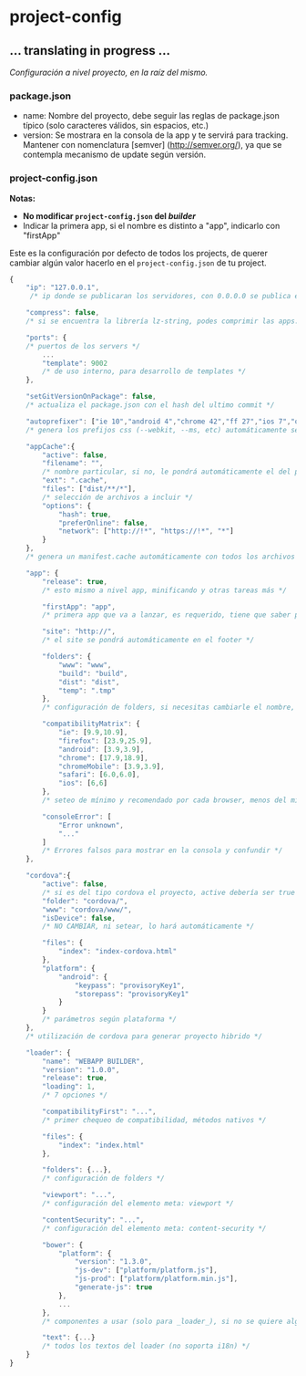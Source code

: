 # project-config

## ... translating in progress ...

_Configuración a nivel proyecto, en la raíz del mismo._


### package.json
* name: Nombre del proyecto, debe seguir las reglas de package.json típico (solo caracteres válidos, sin espacios, etc.)
* version: Se mostrara en la consola de la app y te servirá para tracking. Mantener con nomenclatura [semver] (http://semver.org/), ya que se contempla mecanismo de update según versión.

### project-config.json

**Notas:**
* **No modificar `project-config.json` del _builder_**
* Indicar la primera app, si el nombre es distinto a "app", indicarlo con "firstApp"


Este es la configuración por defecto de todos los projects, de querer cambiar algún valor hacerlo en el `project-config.json` de tu project.

```javascript
{
	"ip": "127.0.0.1",
	 /* ip donde se publicaran los servidores, con 0.0.0.0 se publica en todas y se puede acceder desde la LAN */

	"compress": false,
	/* si se encuentra la librería lz-string, podes comprimir las apps. */

	"ports": {
	/* puertos de los servers */
		...
		"template": 9002
		/* de uso interno, para desarrollo de templates */
	},

	"setGitVersionOnPackage": false,
	/* actualiza el package.json con el hash del ultimo commit */

	"autoprefixer": ["ie 10","android 4","chrome 42","ff 27","ios 7","opera 19","safari 7"],
	/* genera los prefijos css (--webkit, --ms, etc) automáticamente según versiones configuradas aquí. */

	"appCache":{
		"active": false,
		"filename": "",
		/* nombre particular, si no, le pondrá automáticamente el del proyecto */
		"ext": ".cache",
		"files": ["dist/**/*"],
		/* selección de archivos a incluir */
		"options": {
			"hash": true,
			"preferOnline": false,
			"network": ["http://!*", "https://!*", "*"]
		}
	},
	/* genera un manifest.cache automáticamente con todos los archivos del proyecto */

	"app": {
		"release": true,
		/* esto mismo a nivel app, minificando y otras tareas más */

		"firstApp": "app",
		/* primera app que va a lanzar, es requerido, tiene que saber por dónde empieza el flujo */

		"site": "http://",
		/* el site se pondrá automáticamente en el footer */

		"folders": {
			"www": "www",
			"build": "build",
			"dist": "dist",
			"temp": ".tmp"
		},
		/* configuración de folders, si necesitas cambiarle el nombre, directamente desde aquí */

		"compatibilityMatrix": {
			"ie": [9.9,10.9],
			"firefox": [23.9,25.9],
			"android": [3.9,3.9],
			"chrome": [17.9,18.9],
			"chromeMobile": [3.9,3.9],
			"safari": [6.0,6.0],
			"ios": [6,6]
		},
		/* seteo de mínimo y recomendado por cada browser, menos del mínimo da error (panic) y recomienda updatear o usar otro (ver "text"), debería haber correlación con autoprefixer */

		"consoleError": [
			"Error unknown",
			"..."
		]
		/* Errores falsos para mostrar en la consola y confundir */
	},

	"cordova":{
		"active": false,
		/* si es del tipo cordova el proyecto, active debería ser true */
		"folder": "cordova/",
		"www": "cordova/www/",
		"isDevice": false,
		/* NO CAMBIAR, ni setear, lo hará automáticamente */

		"files": {
			"index": "index-cordova.html"
		},
		"platform": {
			"android": {
				"keypass": "provisoryKey1",
				"storepass": "provisoryKey1"
			}
		}
		/* parámetros según plataforma */
	},
	/* utilización de cordova para generar proyecto hibrido */

	"loader": {
		"name": "WEBAPP BUILDER",
		"version": "1.0.0",
		"release": true,
		"loading": 1,
		/* 7 opciones */

		"compatibilityFirst": "...",
		/* primer chequeo de compatibilidad, métodos nativos */

		"files": {
			"index": "index.html"
		},

		"folders": {...},
		/* configuración de folders */

		"viewport": "...",
		/* configuración del elemento meta: viewport */

		"contentSecurity": "...",
		/* configuración del elemento meta: content-security */

		"bower": {
			"platform": {
				"version": "1.3.0",
				"js-dev": ["platform/platform.js"],
				"js-prod": ["platform/platform.min.js"],
				"generate-js": true
			},
			...
		},
		/* componentes a usar (solo para _loader_), si no se quiere alguno de los por default, en el config del proyecto setearle null. También soporta la generación de los minificados si es que la librería no lo provee, usar "generate-js": true */

		"text": {...}
		/* todos los textos del loader (no soporta i18n) */
	}
}
```

